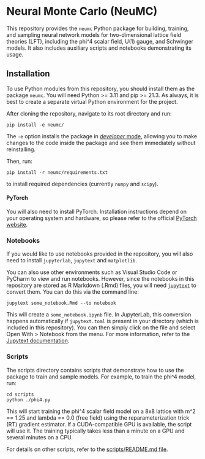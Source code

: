 # Neural Monte Carlo (NeuMC)

This repository provides the `neumc` Python package for building, training, and sampling neural network models for
two-dimensional lattice field theories (LFT), including the phi^4 scalar field, U(1) gauge, and Schwinger models. It
also includes auxiliary scripts and notebooks demonstrating its usage.

## Installation

To use Python modules from this repository, you should install them as the package `neumc`. You will need Python >= 3.11
and pip >= 21.3. As always, it is best to create a separate virtual Python environment for the project.

After cloning the repository, navigate to its root directory and run:

```shell
pip install -e neumc/
```

The `-e` option installs the package in
[_developer_ mode](https://setuptools.pypa.io/en/latest/userguide/development_mode.html), allowing you to make changes
to the code inside the package and see them immediately without reinstalling.

Then, run:

```shell
pip install -r neumc/requirements.txt
```

to install required dependencies (currently `numpy` and `scipy`).

#### PyTorch

You will also need to install PyTorch. Installation instructions depend on your operating system and hardware, so please
refer to the official [PyTorch website](https://pytorch.org/get-started/locally/).

### Notebooks

If you would like to use notebooks provided in the repository, you will also need to install `jupyterlab`, `jupytext`
and `matplotlib`.

You can also use other environments such as Visual Studio Code or PyCharm to view and run notebooks. However, since the
notebooks in this repository are stored as R Markdown (.Rmd) files, you will
need [`jupytext`](https://jupytext.readthedocs.io/en/latest/) to convert them. You can do this via the command line:

```shell
jupytext some_notebook.Rmd --to notebook 
```

This will create a `some_notebook.ipynb` file. In JupyterLab, this conversion happens automatically if `jupytext.toml`
is present in your directory (which is included in this repository). You can then simply click on the file and select
Open With > Notebook from the menu. For more information, refer to the [Jupytext documentation](https://jupytext.readthedocs.io/en/latest/).

### Scripts

The scripts directory contains scripts that demonstrate how to use the package to train and sample models. For example,
to train the phi^4 model, run:

```shell
cd scripts
python ./phi4.py 
```

This will start training the phi^4 scalar field model on a 8x8 lattice with m^2 == 1.25 and lambda == 0.0 (free field)
using the reparameterization trick (RT) gradient estimator. If a CUDA-compatible GPU is available, the script will use
it. The training typically takes less than a minute on a GPU and several minutes on a CPU.

For details on other scripts, refer to the [scripts/README.md file](scripts/README.md).

